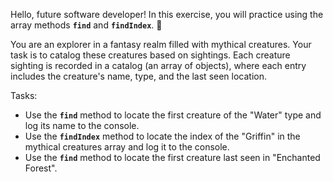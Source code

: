 Hello, future software developer! In this exercise, you will practice using the array methods **`find`** and **`findIndex`**. 🥳

You are an explorer in a fantasy realm filled with mythical creatures. Your task is to catalog these creatures based on sightings. Each creature sighting is recorded in a catalog (an array of objects), where each entry includes the creature's name, type, and the last seen location.

Tasks:

- Use the **`find`** method to locate the first creature of the "Water" type and log its name to the console.
- Use the **`findIndex`** method to locate the index of the "Griffin" in the mythical creatures array and log it to the console.
- Use the **`find`** method to locate the first creature last seen in "Enchanted Forest".
